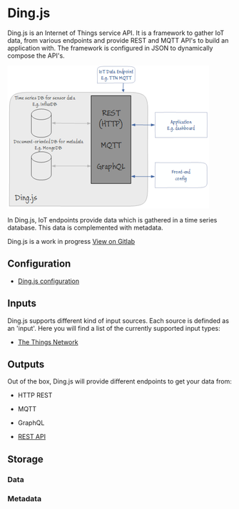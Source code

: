 # Ding.js

Ding.js is an Internet of Things service API. It is a framework to gather IoT data, from various endpoints and provide REST and MQTT  API's to build an application with. The framework is configured in JSON to dynamically compose the API's.

![Ding.js Architecture](./assets/dingjs.png)

In Ding.js, IoT endpoints provide data which is gathered in a time series database. This data is complemented with metadata.

Ding.js is a work in progress [View on Gitlab](https://gitlab.com/devbit/dingjs)

## Configuration

* [Ding.js configuration](./configuration.md)

## Inputs

Ding.js supports different kind of input sources. Each source is definded as an 'input'. Here you will find a list of the currently supported input types:

* [The Things Network](./inputs/ttn.md)

## Outputs

Out of the box, Ding.js will provide different endpoints to get your data from:

* HTTP REST
* MQTT
* GraphQL

* [REST API](./outputs/rest.md)

## Storage

### Data 

### Metadata
